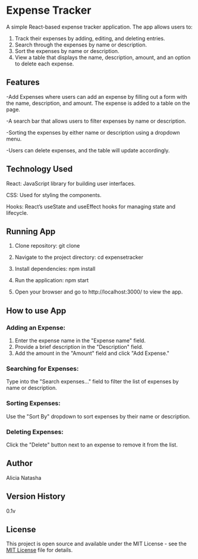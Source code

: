 # Expense Tracker

A simple React-based expense tracker application. The app allows users to:

 1. Track their expenses by adding, editing, and deleting entries.
 2. Search through the expenses by name or description.
 3. Sort the expenses by name or description.
 4. View a table that displays the name, description, amount, and an option to delete each expense.

## Features
-Add Expenses where users can add an expense by filling out a form with the name, description, and amount. The expense is added to a table on the page.

-A search bar that allows users to filter expenses by name or description.

-Sorting the expenses by either name or description using a dropdown menu.

-Users can delete expenses, and the table will update accordingly.

## Technology Used
React: JavaScript library for building user interfaces.

CSS: Used for styling the components.

Hooks: React’s useState and useEffect hooks for managing state and lifecycle.

## Running App
1. Clone repository:
git clone

2. Navigate to the project directory:
cd expensetracker

3. Install dependencies:
npm install

4. Run the application:
npm start

5. Open your browser and go to http://localhost:3000/ to view the app.

## How to use App

### Adding an Expense:
1. Enter the expense name in the "Expense name" field.
2. Provide a brief description in the "Description" field.
3. Add the amount in the "Amount" field and click "Add Expense."

### Searching for Expenses:
Type into the "Search expenses..." field to filter the list of expenses by name or description.

### Sorting Expenses:
Use the "Sort By" dropdown to sort expenses by their name or description.

### Deleting Expenses:
Click the "Delete" button next to an expense to remove it from the list.

## Author
Alicia Natasha

## Version History
0.1v

## License
This project is open source and available under the MIT License - see the [MIT License](./LICENSE) file for details.